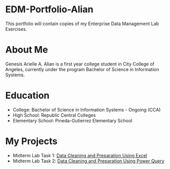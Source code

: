 # EDM-Portfolio-Alian
This portfolio will contain copies of my Enterprise Data Management Lab Exercises.
# About Me
Genesis Arielle A. Alian is a first year college student in City College of Angeles, currently under the program Bachelor of Science in Information Systems.
# Education
- College: Bachelor of Science in Information Systems - Ongoing (CCA)
- High School: Republic Central Colleges
- Elementary School: Pineda-Gutierrez Elementary School
# My Projects
- Midterm Lab Task 1: [Data Cleaning and Preparation Using Excel]([Midterm%20Task%201/README.md](https://github.com/arieee5/EDM-Portfolio-Alian/blob/main/Midterm%20Task%201/README.md))
- Midterm Lab Task 2: [Data Cleaning and Preparation Using Power Query]([Midterm%20Task%202/README.md](https://github.com/arieee5/EDM-Portfolio-Alian/blob/main/Midterm%20Task%202/README.md))
